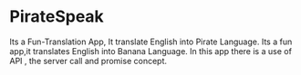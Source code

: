 # PirateSpeak
Its a Fun-Translation App, It translate English into Pirate Language.
Its a fun app,it translates English into Banana Language. In this app there is a use of API , the server call and promise concept.
